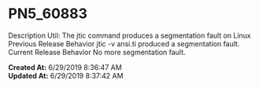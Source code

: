 # PN5_60883

Description Util: The jtic command produces a segmentation fault on Linux Previous Release Behavior jtic -v ansi.ti produced a segmentation fault. Current Release Behavior No more segmentation fault.  

**Created At:** 6/29/2019 8:36:47 AM  
**Updated At:** 6/29/2019 8:37:42 AM  


